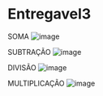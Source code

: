 # Entregavel3

SOMA 
![image](https://github.com/GabrielMalveira/Entregavel3/assets/128417416/feda962f-79f6-4836-b0f6-388bcedff16e)




SUBTRAÇÃO
![image](https://github.com/GabrielMalveira/Entregavel3/assets/128417416/90ba919b-3b6b-4ae4-a40a-71c430f0b96f)




DIVISÃO
![image](https://github.com/GabrielMalveira/Entregavel3/assets/128417416/e31d05fa-95fd-4c44-8153-fc6549258e01)




MULTIPLICAÇÃO
![image](https://github.com/GabrielMalveira/Entregavel3/assets/128417416/441be1fb-de9e-4bd3-8503-6ada20263098)
